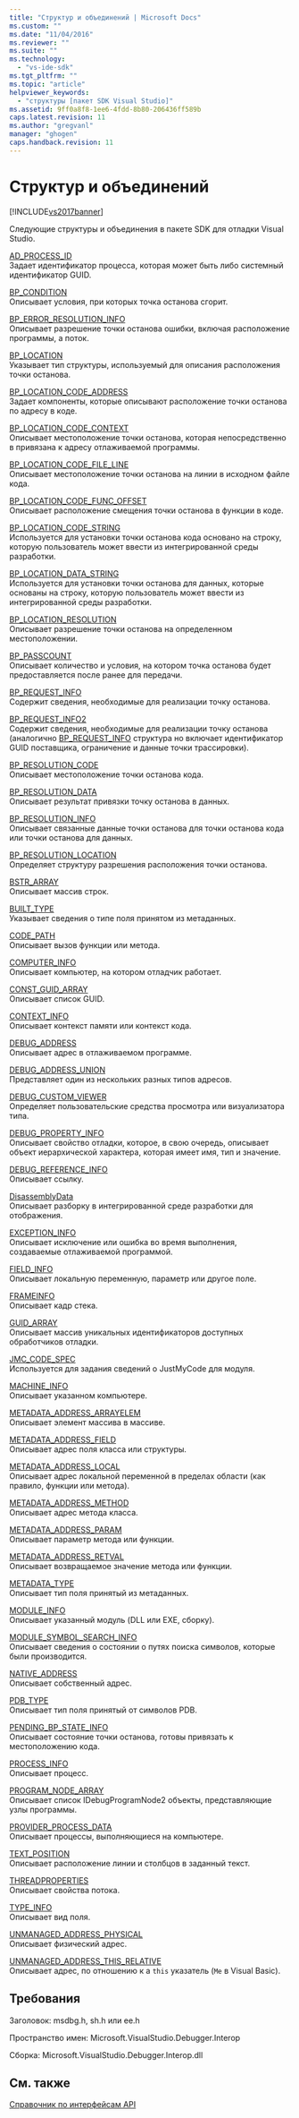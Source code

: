```yaml
---
title: "Структур и объединений | Microsoft Docs"
ms.custom: ""
ms.date: "11/04/2016"
ms.reviewer: ""
ms.suite: ""
ms.technology: 
  - "vs-ide-sdk"
ms.tgt_pltfrm: ""
ms.topic: "article"
helpviewer_keywords: 
  - "структуры [пакет SDK Visual Studio]"
ms.assetid: 9ff0a8f8-1ee6-4fdd-8b80-206436ff589b
caps.latest.revision: 11
ms.author: "gregvanl"
manager: "ghogen"
caps.handback.revision: 11
---
```

# Структур и объединений
[!INCLUDE[vs2017banner](../../../code-quality/includes/vs2017banner.md)]

Следующие структуры и объединения в пакете SDK для отладки Visual Studio.  
  
 [AD\_PROCESS\_ID](../../../extensibility/debugger/reference/ad-process-id.md)  
 Задает идентификатор процесса, которая может быть либо системный идентификатор GUID.  
  
 [BP\_CONDITION](../../../extensibility/debugger/reference/bp-condition.md)  
 Описывает условия, при которых точка останова сгорит.  
  
 [BP\_ERROR\_RESOLUTION\_INFO](../../../extensibility/debugger/reference/bp-error-resolution-info.md)  
 Описывает разрешение точки останова ошибки, включая расположение программы, а поток.  
  
 [BP\_LOCATION](../../../extensibility/debugger/reference/bp-location.md)  
 Указывает тип структуры, используемый для описания расположения точки останова.  
  
 [BP\_LOCATION\_CODE\_ADDRESS](../../../extensibility/debugger/reference/bp-location-code-address.md)  
 Задает компоненты, которые описывают расположение точки останова по адресу в коде.  
  
 [BP\_LOCATION\_CODE\_CONTEXT](../../../extensibility/debugger/reference/bp-location-code-context.md)  
 Описывает местоположение точки останова, которая непосредственно в привязана к адресу отлаживаемой программы.  
  
 [BP\_LOCATION\_CODE\_FILE\_LINE](../../../extensibility/debugger/reference/bp-location-code-file-line.md)  
 Описывает местоположение точки останова на линии в исходном файле кода.  
  
 [BP\_LOCATION\_CODE\_FUNC\_OFFSET](../../../extensibility/debugger/reference/bp-location-code-func-offset.md)  
 Описывает расположение смещения точки останова в функции в коде.  
  
 [BP\_LOCATION\_CODE\_STRING](../../../extensibility/debugger/reference/bp-location-code-string.md)  
 Используется для установки точки останова кода основано на строку, которую пользователь может ввести из интегрированной среды разработки.  
  
 [BP\_LOCATION\_DATA\_STRING](../../../extensibility/debugger/reference/bp-location-data-string.md)  
 Используется для установки точки останова для данных, которые основаны на строку, которую пользователь может ввести из интегрированной среды разработки.  
  
 [BP\_LOCATION\_RESOLUTION](../../../extensibility/debugger/reference/bp-location-resolution.md)  
 Описывает разрешение точки останова на определенном местоположении.  
  
 [BP\_PASSCOUNT](../../../extensibility/debugger/reference/bp-passcount.md)  
 Описывает количество и условия, на котором точка останова будет предоставляется после ранее для передачи.  
  
 [BP\_REQUEST\_INFO](../../../extensibility/debugger/reference/bp-request-info.md)  
 Содержит сведения, необходимые для реализации точку останова.  
  
 [BP\_REQUEST\_INFO2](../../../extensibility/debugger/reference/bp-request-info2.md)  
 Содержит сведения, необходимые для реализации точку останова \(аналогично [BP\_REQUEST\_INFO](../../../extensibility/debugger/reference/bp-request-info.md) структура но включает идентификатор GUID поставщика, ограничение и данные точки трассировки\).  
  
 [BP\_RESOLUTION\_CODE](../../../extensibility/debugger/reference/bp-resolution-code.md)  
 Описывает местоположение точки останова кода.  
  
 [BP\_RESOLUTION\_DATA](../../../extensibility/debugger/reference/bp-resolution-data.md)  
 Описывает результат привязки точку останова в данных.  
  
 [BP\_RESOLUTION\_INFO](../../../extensibility/debugger/reference/bp-resolution-info.md)  
 Описывает связанные данные точки останова для точки останова кода или точки останова для данных.  
  
 [BP\_RESOLUTION\_LOCATION](../../../extensibility/debugger/reference/bp-resolution-location.md)  
 Определяет структуру разрешения расположения точки останова.  
  
 [BSTR\_ARRAY](../../../extensibility/debugger/reference/bstr-array.md)  
 Описывает массив строк.  
  
 [BUILT\_TYPE](../../../extensibility/debugger/reference/built-type.md)  
 Указывает сведения о типе поля принятом из метаданных.  
  
 [CODE\_PATH](../../../extensibility/debugger/reference/code-path.md)  
 Описывает вызов функции или метода.  
  
 [COMPUTER\_INFO](../../../extensibility/debugger/reference/computer-info.md)  
 Описывает компьютер, на котором отладчик работает.  
  
 [CONST\_GUID\_ARRAY](../../../extensibility/debugger/reference/const-guid-array.md)  
 Описывает список GUID.  
  
 [CONTEXT\_INFO](../../../extensibility/debugger/reference/context-info.md)  
 Описывает контекст памяти или контекст кода.  
  
 [DEBUG\_ADDRESS](../../../extensibility/debugger/reference/debug-address.md)  
 Описывает адрес в отлаживаемом программе.  
  
 [DEBUG\_ADDRESS\_UNION](../../../extensibility/debugger/reference/debug-address-union.md)  
 Представляет один из нескольких разных типов адресов.  
  
 [DEBUG\_CUSTOM\_VIEWER](../../../extensibility/debugger/reference/debug-custom-viewer.md)  
 Определяет пользовательские средства просмотра или визуализатора типа.  
  
 [DEBUG\_PROPERTY\_INFO](../../../extensibility/debugger/reference/debug-property-info.md)  
 Описывает свойство отладки, которое, в свою очередь, описывает объект иерархической характера, которая имеет имя, тип и значение.  
  
 [DEBUG\_REFERENCE\_INFO](../../../extensibility/debugger/reference/debug-reference-info.md)  
 Описывает ссылку.  
  
 [DisassemblyData](../../../extensibility/debugger/reference/disassemblydata.md)  
 Описывает разборку в интегрированной среде разработки для отображения.  
  
 [EXCEPTION\_INFO](../../../extensibility/debugger/reference/exception-info.md)  
 Описывает исключение или ошибка во время выполнения, создаваемые отлаживаемой программой.  
  
 [FIELD\_INFO](../../../extensibility/debugger/reference/field-info.md)  
 Описывает локальную переменную, параметр или другое поле.  
  
 [FRAMEINFO](../../../extensibility/debugger/reference/frameinfo.md)  
 Описывает кадр стека.  
  
 [GUID\_ARRAY](../../../extensibility/debugger/reference/guid-array.md)  
 Описывает массив уникальных идентификаторов доступных обработчиков отладки.  
  
 [JMC\_CODE\_SPEC](../../../extensibility/debugger/reference/jmc-code-spec.md)  
 Используется для задания сведений о JustMyCode для модуля.  
  
 [MACHINE\_INFO](../../../extensibility/debugger/reference/machine-info.md)  
 Описывает указанном компьютере.  
  
 [METADATA\_ADDRESS\_ARRAYELEM](../../../extensibility/debugger/reference/metadata-address-arrayelem.md)  
 Описывает элемент массива в массиве.  
  
 [METADATA\_ADDRESS\_FIELD](../../../extensibility/debugger/reference/metadata-address-field.md)  
 Описывает адрес поля класса или структуры.  
  
 [METADATA\_ADDRESS\_LOCAL](../../../extensibility/debugger/reference/metadata-address-local.md)  
 Описывает адрес локальной переменной в пределах области \(как правило, функции или метода\).  
  
 [METADATA\_ADDRESS\_METHOD](../../../extensibility/debugger/reference/metadata-address-method.md)  
 Описывает адрес метода класса.  
  
 [METADATA\_ADDRESS\_PARAM](../../../extensibility/debugger/reference/metadata-address-param.md)  
 Описывает параметр метода или функции.  
  
 [METADATA\_ADDRESS\_RETVAL](../../../extensibility/debugger/reference/metadata-address-retval.md)  
 Описывает возвращаемое значение метода или функции.  
  
 [METADATA\_TYPE](../../../extensibility/debugger/reference/metadata-type.md)  
 Описывает тип поля принятый из метаданных.  
  
 [MODULE\_INFO](../../../extensibility/debugger/reference/module-info.md)  
 Описывает указанный модуль \(DLL или EXE, сборку\).  
  
 [MODULE\_SYMBOL\_SEARCH\_INFO](../../../extensibility/debugger/reference/module-symbol-search-info.md)  
 Описывает сведения о состоянии о путях поиска символов, которые были производится.  
  
 [NATIVE\_ADDRESS](../../../extensibility/debugger/reference/native-address.md)  
 Описывает собственный адрес.  
  
 [PDB\_TYPE](../../../extensibility/debugger/reference/pdb-type.md)  
 Описывает тип поля принятый от символов PDB.  
  
 [PENDING\_BP\_STATE\_INFO](../../../extensibility/debugger/reference/pending-bp-state-info.md)  
 Описывает состояние точки останова, готовы привязать к местоположению кода.  
  
 [PROCESS\_INFO](../../../extensibility/debugger/reference/process-info.md)  
 Описывает процесс.  
  
 [PROGRAM\_NODE\_ARRAY](../../../extensibility/debugger/reference/program-node-array.md)  
 Описывает список  IDebugProgramNode2 объекты, представляющие узлы программы.  
  
 [PROVIDER\_PROCESS\_DATA](../../../extensibility/debugger/reference/provider-process-data.md)  
 Описывает процессы, выполняющиеся на компьютере.  
  
 [TEXT\_POSITION](../../../extensibility/debugger/reference/text-position.md)  
 Описывает расположение линии и столбцов в заданный текст.  
  
 [THREADPROPERTIES](../../../extensibility/debugger/reference/threadproperties.md)  
 Описывает свойства потока.  
  
 [TYPE\_INFO](../../../extensibility/debugger/reference/type-info.md)  
 Описывает вид поля.  
  
 [UNMANAGED\_ADDRESS\_PHYSICAL](../../../extensibility/debugger/reference/unmanaged-address-physical.md)  
 Описывает физический адрес.  
  
 [UNMANAGED\_ADDRESS\_THIS\_RELATIVE](../../../extensibility/debugger/reference/unmanaged-address-this-relative.md)  
 Описывает адрес, по отношению к a `this` указатель \(`Me` в Visual Basic\).  
  
## Требования  
 Заголовок: msdbg.h, sh.h или ee.h  
  
 Пространство имен: Microsoft.VisualStudio.Debugger.Interop  
  
 Сборка: Microsoft.VisualStudio.Debugger.Interop.dll  
  
## См. также  
 [Справочник по интерфейсам API](../../../extensibility/debugger/reference/api-reference-visual-studio-debugging.md)